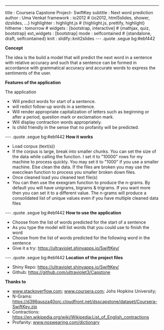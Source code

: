 ---
title       : Coursera Capstone Project- SwiftKey
subtitle    : Next word prediction
author      : Uma Venkat
framework   : io2012 # {io2012, html5slides, shower, dzslides, ...}
highlighter : highlight.js # {highlight.js, prettify, highlight}
hitheme     : tomorrow # 
widgets     : [bootstrap, interactive] # {mathjax, quiz, bootstrap}
ext_widgets : [bootstrap]
mode        : selfcontained # {standalone, draft, selfcontained}
knit        : slidify::knit2slides
--- .quote .segue bg:#ebf442
<style>
.title-slide {
  background-color: #41f4e8
}
</style>

<b>Concept</b>
<p>The idea is the build a model that will predict the next word in a sentence with relative accuracy and such that a sentence can be formed in accordance with grammatical accuracy and accurate words to express the sentiments of the user.</p>

<b>Features of the application</b>

The application 
- Will predict words for start of a sentence.
- will redict follow-up words in a sentence.
- Will render appropriate capitalization of letters such as beginning or after a period, question mark or exclamation mark.
- Will display contraction words appropriately.
- Is child friendly in the sense that no profanity will be predicted.


--- .quote .segue bg:#ebf442
<b>How it works</b>

- Load corpus (text(s)) 
- If the corpus is large, break into smaller chunks. You can set the size of the data while calling the function. I set it to "10000" rows for my machine to process quickly. You may set it to "1000" if you use a smaller machine. Else clean the data. If the files are broken you may use the execclean function to process you smaller broken down files.
- Once cleaned load you cleaned text file(s)
- You can then use the exexgram function to produce the n-grams. By default you will have unigrams, bigrams & trigrams. If you want more then you can set it to a different value. The n-grams will produce a consolidated list of unique values even if you have multiple cleaned data files


--- .quote .segue bg:#ebf442
<b>How to use the application</b>

- Choose from the list of words predicted for the start of a sentence
- As you type the model will list words that you could use to finish the word
- Choose from the list of words predicted for the following word in the sentence
- Give it a try: https://ultraviolet.shinyapps.io/SwiftKey/ 

--- .quote .segue bg:#ebf442
<b>Location of the project files</b>
- Shiny Repo: https://ultraviolet.shinyapps.io/SwiftKey/
- Github: https://github.com/ultraviolet3/Capstone

<b>Thanks to</b>
- www.stackoverflow.com; www.coursera.com; Johs Hopkins University;
- N-Grams: https://d396qusza40orc.cloudfront.net/dsscapstone/dataset/Coursera-SwiftKey.zip
- Contractions: https://en.wikipedia.org/wiki/Wikipedia:List_of_English_contractions
- Profanity: www.noswearing.com/dictionary



